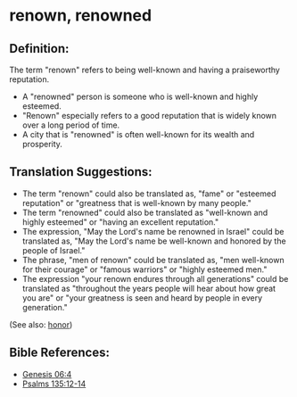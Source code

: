 # renown, renowned #

## Definition: ##

The term "renown" refers to being well-known and having a praiseworthy reputation.

* A "renowned" person is someone who is well-known and highly esteemed.
* "Renown" especially refers to a good reputation that is widely known over a long period of time.
* A city that is "renowned" is often well-known for its wealth and prosperity.

## Translation Suggestions: ##

   * The term "renown" could also be translated as, "fame" or "esteemed reputation" or "greatness that is well-known by many people."
   * The term "renowned" could also be translated as "well-known and highly esteemed" or "having an excellent reputation."
   * The expression, "May the Lord's name be renowned in Israel" could be translated as, "May the Lord's name be well-known and honored by the people of Israel."
   * The phrase, "men of renown" could be translated as, "men well-known for their courage" or "famous warriors" or "highly esteemed men."
   * The expression "your renown endures through all generations" could be translated as "throughout the years people will hear about how great you are" or "your greatness is seen and heard by people in every generation."

(See also: [honor](../other/honor.md))

## Bible References: ##

* [Genesis 06:4](https://door43.org/en/bible/notes/gen/06/04)
* [Psalms 135:12-14](https://door43.org/en/bible/notes/psa/135/012)
